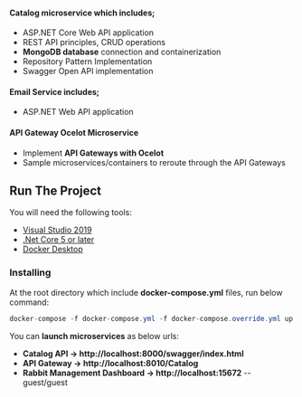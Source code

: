 
#### Catalog microservice which includes; 
* ASP.NET Core Web API application 
* REST API principles, CRUD operations
* **MongoDB database** connection and containerization
* Repository Pattern Implementation
* Swagger Open API implementation	

#### Email Service includes;
* ASP.NET Web API application


#### API Gateway Ocelot Microservice
* Implement **API Gateways with Ocelot**
* Sample microservices/containers to reroute through the API Gateways
	

## Run The Project
You will need the following tools:

* [Visual Studio 2019](https://visualstudio.microsoft.com/downloads/)
* [.Net Core 5 or later](https://dotnet.microsoft.com/download/dotnet-core/5)
* [Docker Desktop](https://www.docker.com/products/docker-desktop)

### Installing
At the root directory which include **docker-compose.yml** files, run below command:
```csharp
docker-compose -f docker-compose.yml -f docker-compose.override.yml up -d
```


 You can **launch microservices** as below urls:

* **Catalog API -> http://localhost:8000/swagger/index.html**
* **API Gateway -> http://localhost:8010/Catalog**
* **Rabbit Management Dashboard -> http://localhost:15672**   -- guest/guest
